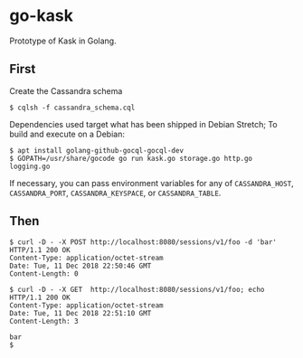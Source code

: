go-kask
=======

Prototype of Kask in Golang.

First
-----
Create the Cassandra schema

    $ cqlsh -f cassandra_schema.cql

Dependencies used target what has been shipped in Debian Stretch; To build and
execute on a Debian:

    $ apt install golang-github-gocql-gocql-dev
    $ GOPATH=/usr/share/gocode go run kask.go storage.go http.go logging.go

If necessary, you can pass environment variables for any of `CASSANDRA_HOST`,
`CASSANDRA_PORT`, `CASSANDRA_KEYSPACE`, or `CASSANDRA_TABLE`.

Then
----

    $ curl -D - -X POST http://localhost:8080/sessions/v1/foo -d 'bar'
    HTTP/1.1 200 OK
    Content-Type: application/octet-stream
    Date: Tue, 11 Dec 2018 22:50:46 GMT
    Content-Length: 0
    
    $ curl -D - -X GET  http://localhost:8080/sessions/v1/foo; echo
    HTTP/1.1 200 OK
    Content-Type: application/octet-stream
    Date: Tue, 11 Dec 2018 22:51:10 GMT
    Content-Length: 3
    
    bar
    $
